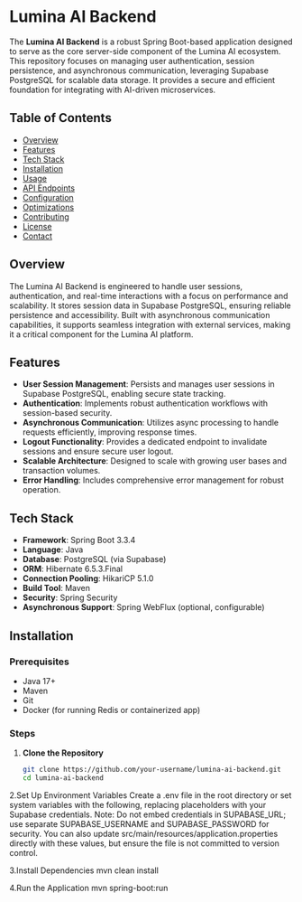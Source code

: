 # Lumina AI Backend

The **Lumina AI Backend** is a robust Spring Boot-based application designed to serve as the core server-side component of the Lumina AI ecosystem. This repository focuses on managing user authentication, session persistence, and asynchronous communication, leveraging Supabase PostgreSQL for scalable data storage. It provides a secure and efficient foundation for integrating with AI-driven microservices.

## Table of Contents
- [Overview](#overview)
- [Features](#features)
- [Tech Stack](#tech-stack)
- [Installation](#installation)
- [Usage](#usage)
- [API Endpoints](#api-endpoints)
- [Configuration](#configuration)
- [Optimizations](#optimizations)
- [Contributing](#contributing)
- [License](#license)
- [Contact](#contact)

## Overview
The Lumina AI Backend is engineered to handle user sessions, authentication, and real-time interactions with a focus on performance and scalability. It stores session data in Supabase PostgreSQL, ensuring reliable persistence and accessibility. Built with asynchronous communication capabilities, it supports seamless integration with external services, making it a critical component for the Lumina AI platform.

## Features
- **User Session Management**: Persists and manages user sessions in Supabase PostgreSQL, enabling secure state tracking.
- **Authentication**: Implements robust authentication workflows with session-based security.
- **Asynchronous Communication**: Utilizes async processing to handle requests efficiently, improving response times.
- **Logout Functionality**: Provides a dedicated endpoint to invalidate sessions and ensure secure user logout.
- **Scalable Architecture**: Designed to scale with growing user bases and transaction volumes.
- **Error Handling**: Includes comprehensive error management for robust operation.

## Tech Stack
- **Framework**: Spring Boot 3.3.4
- **Language**: Java
- **Database**: PostgreSQL (via Supabase)
- **ORM**: Hibernate 6.5.3.Final
- **Connection Pooling**: HikariCP 5.1.0
- **Build Tool**: Maven
- **Security**: Spring Security
- **Asynchronous Support**: Spring WebFlux (optional, configurable)

## Installation

### Prerequisites
- Java 17+
- Maven
- Git
- Docker (for running Redis or containerized app)  

### Steps
1. **Clone the Repository**
   ```bash
   git clone https://github.com/your-username/lumina-ai-backend.git
   cd lumina-ai-backend
   
2.Set Up Environment Variables
Create a .env file in the root directory or set system variables with the following, replacing placeholders with your Supabase credentials.
Note: Do not embed credentials in SUPABASE_URL; use separate SUPABASE_USERNAME and SUPABASE_PASSWORD for security.
You can also update src/main/resources/application.properties directly with these values, but ensure the file is not committed to version control.

3.Install Dependencies
mvn clean install

4.Run the Application
mvn spring-boot:run

